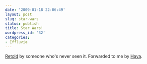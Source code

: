 ```yaml
---
date: '2009-01-18 22:06:49'
layout: post
slug: star-wars
status: publish
title: Star Wars!
wordpress_id: '32'
categories:
- Effluvia
---
```


[Retold](http://vimeo.com/2809991) by someone who's never seen it.  Forwarded to me by [Hava](http://nonfictionlover.today.com).
